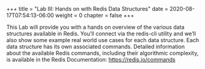+++
title = "Lab III: Hands on with Redis Data Structures"
date = 2020-08-17T07:54:13-06:00
weight = 0
chapter = false
+++

This Lab will provide you with a hands on overview of the various data structures available in Redis. You’ll connect via the redis-cli utility and we’ll also show some example real world use cases for each data structure. Each data structure has its own associated commands. Detailed information about the available Redis commands, including their algorithmic complexity, is available in the Redis Documentation: https://redis.io/commands